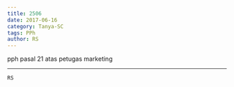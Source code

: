 ```yaml
---
title: 2506
date: 2017-06-16
category: Tanya-SC
tags: PPh
author: RS
---
```


pph pasal 21 atas petugas marketing

---



`RS`
